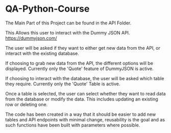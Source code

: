 # QA-Python-Course

The Main Part of this Project can be found in the API Folder.

This Allows this user to interact with the Dummy JSON API.
https://dummyjson.com/

The user will be asked if they want to either get new data from the API, or interact
with the existing database.

If choosing to grab new data from the API, the different options will be displayed.
Currently only the 'Quote' feature of DummyJSON is active.

If choosing to interact with the database, the user will be asked which table they require.
Currently only the 'Quote' Table is active.

Once a table is selected, the user can select whether they want to read data from the 
database or modify the data. This includes updating an existing row or deleting one.

The code has been created in a way that it should be easier to add new tables and API endpoints
with minimal change, reusability is the goal and as such functions have been built with parameters
where possible.
